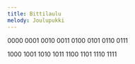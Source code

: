 ```yaml
---
title: Bittilaulu
melody: Joulupukki
---
```


0000 0001
0010 0011
0100 0101
0110 0111

1000 1001
1010 1011
1100 1101
1110 1111
